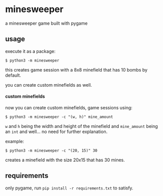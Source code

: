 # minesweeper
a minesweeper game built with pygame

## usage
execute it as a package:

```$ python3 -m minesweeper```

this creates game session with a 8x8 minefield that has 10 bombs by default.

you can create custom minefields as well.


#### custom minefields
now you can create custom minefields, game sessions using:

```$ python3 -m minesweeper -c "(w, h)" mine_amount```

`w` and `h` being the width and height of the minefield and `mine_amount` being an `int` and well... no need for further explanation.

example:

```$ python3 -m minesweeper -c "(20, 15)" 30```

creates a minefield with the size 20x15 that has 30 mines.

## requirements
only pygame, run `pip install -r requirements.txt` to satisfy.
